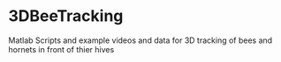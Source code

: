 # 3DBeeTracking
Matlab Scripts and example videos and data for 3D tracking of bees and hornets in front of thier hives
